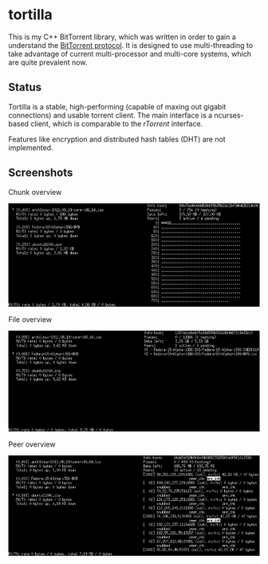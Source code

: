 # tortilla
This is my C++ BitTorrent library, which was written in order to gain a understand the <a href="http://www.bittorrent.org/beps/bep_0000.html">BitTorrent protocol</a>. It is designed to use multi-threading to take advantage of current multi-processor and multi-core systems, which are quite prevalent now.

## Status

Tortilla is a stable, high-performing (capable of maxing out gigabit connections) and usable torrent client. The main interface is a ncurses-based client, which is comparable to the _rTorrent_ interface.

Features like encryption and distributed hash tables (DHT) are not implemented.

## Screenshots

Chunk overview

![Chunk overview](images/tortilla-chunks.png)

File overview

![File overview](images/tortilla-files.png)

Peer overview

![Peer overview](images/tortilla-peers.png)

